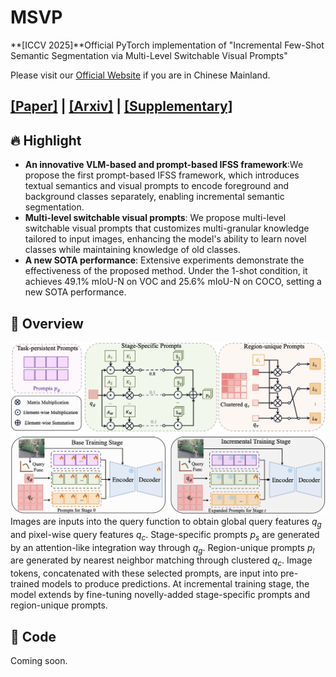# MSVP
**[ICCV 2025]**Official PyTorch implementation of "Incremental Few-Shot Semantic Segmentation via Multi-Level Switchable Visual Prompts"

Please visit our [Official Website](https://gitee.com/VR_NAVE/msvp) if you are in Chinese Mainland.

## [\[Paper\]](https://github.com/WanMotion ) | [\[Arxiv\]](https://github.com/WanMotion ) | [\[Supplementary\]](https://github.com/WanMotion)

## :fire: Highlight
- **An innovative VLM-based and prompt-based IFSS framework**:We propose the first prompt-based IFSS framework, which introduces textual semantics and visual prompts to encode foreground and background classes separately, enabling incremental semantic segmentation.
- **Multi-level switchable visual prompts**: We propose multi-level switchable visual prompts that customizes multi-granular knowledge tailored to input images, enhancing the model's ability to learn novel classes while maintaining knowledge of old classes.
- **A new SOTA performance**: Extensive experiments demonstrate the effectiveness of the proposed method. Under the 1-shot condition, it achieves 49.1\% mIoU-N on VOC and 25.6\% mIoU-N on COCO, setting a new SOTA performance.

## :crown: Overview
![](figures/pipeline_msvp.png "An overview of the basic architecture of our proposed method.")
Images are inputs into the query function to obtain global query features $q_g$ and pixel-wise query features $q_c$. Stage-specific prompts $p_s$ are generated by an attention-like integration way through $q_g$. Region-unique prompts $p_l$ are generated by nearest neighbor matching through clustered $q_c$. 
Image tokens, concatenated with these selected prompts, are input into pre-trained models to produce predictions. At incremental training stage, the model extends by fine-tuning novelly-added stage-specific prompts and region-unique prompts.


## :art: Code

Coming soon.

